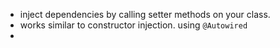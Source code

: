 - inject dependencies by calling setter methods on your class.
- works similar to constructor injection. using `@Autowired`
- 